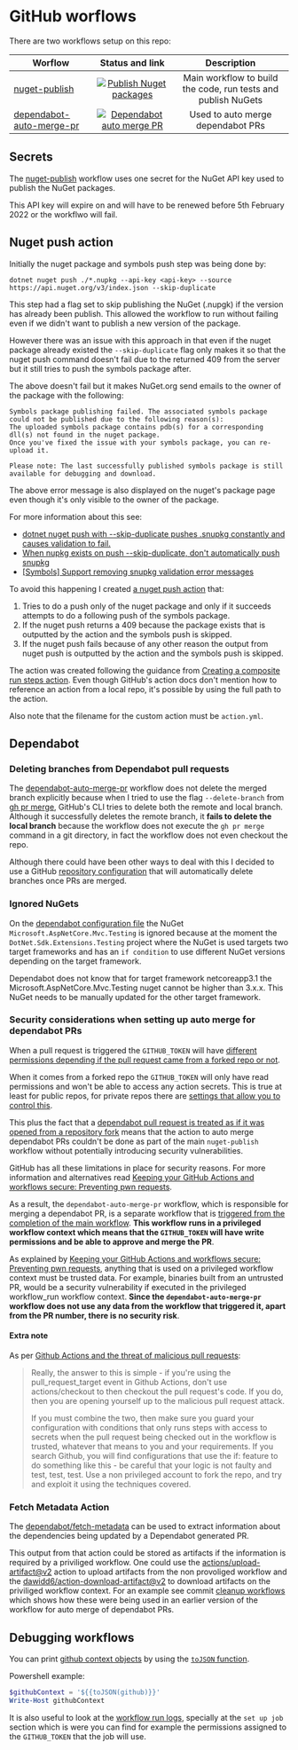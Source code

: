 # GitHub worflows

There are two workflows setup on this repo:

| Worflow                   |      Status and link      |  Description      |
|---------------------------|:-------------------------:|:-----------------:|
| [nuget-publish](/.github/workflows/nuget-publish.yml)             |  [![Publish Nuget packages](https://github.com/edumserrano/dot-net-sdk-extensions/actions/workflows/nuget-publish.yml/badge.svg)](https://github.com/edumserrano/dot-net-sdk-extensions/actions/workflows/nuget-publish.yml) | Main workflow to build the code, run tests and publish NuGets |
| [dependabot-auto-merge-pr](/.github/workflows/dependabot-auto-merge-pr.yml)             |  [![Dependabot auto merge PR](https://github.com/edumserrano/dot-net-sdk-extensions/actions/workflows/dependabot-auto-merge-pr.yml/badge.svg)](https://github.com/edumserrano/dot-net-sdk-extensions/actions/workflows/dependabot-auto-merge-pr.yml) | Used to auto merge dependabot PRs |

## Secrets

The [nuget-publish](https://github.com/edumserrano/dot-net-sdk-extensions/blob/main/.github/workflows/nuget-publish.yml) workflow uses one secret for the NuGet API key used to publish the NuGet packages.

This API key will expire on  and will have to be renewed before 5th February 2022 or the workflwo will fail.

## Nuget push action

Initially the nuget package and symbols push step was being done by:

```
dotnet nuget push ./*.nupkg --api-key <api-key> --source https://api.nuget.org/v3/index.json --skip-duplicate
```

This step had a flag set to skip publishing the NuGet (.nupgk) if the version has already been publish. This allowed the workflow to run without failing even if we didn't want to publish a new version of the package.

However there was an issue with this approach in that even if the nuget package already existed the `--skip-duplicate` flag only makes it so that the nuget push command doesn't fail due to the returned 409 from the server but it still tries to push the symbols package after.

The above doesn't fail but it makes NuGet.org send emails to the owner of the package with the following:
 
```
Symbols package publishing failed. The associated symbols package could not be published due to the following reason(s):
The uploaded symbols package contains pdb(s) for a corresponding dll(s) not found in the nuget package.
Once you've fixed the issue with your symbols package, you can re-upload it.

Please note: The last successfully published symbols package is still available for debugging and download.
```

The above error message is also displayed on the nuget's package page even though it's only visible to the owner of the package.

For more information about this see:

- [dotnet nuget push with --skip-duplicate pushes .snupkg constantly and causes validation to fail.](https://github.com/NuGet/Home/issues/10475)
- [When nupkg exists on push --skip-duplicate, don't automatically push snupkg](https://github.com/NuGet/Home/issues/9647)
- [[Symbols] Support removing snupkg validation error messages](https://github.com/NuGet/NuGetGallery/issues/8036)

To avoid this happening I created [a nuget push action](/.github/actions/nuget-push/action.yml) that:

1. Tries to do a push only of the nuget package and only if it succeeds attempts to do a following push of the symbols package.
2. If the nuget push returns a 409 because the package exists that is outputted by the action and the symbols push is skipped.
3. If the nuget push fails because of any other reason the output from nuget push is outputted by the action and the symbols push is skipped.

The action was created following the guidance from [Creating a composite run steps action](https://docs.github.com/en/actions/creating-actions/creating-a-composite-run-steps-action). Even though GitHub's action docs don't mention how to reference an action from a local repo, it's possible by using the full path to the action.

Also note that the filename for the custom action must be `action.yml`.

## Dependabot

### Deleting branches from Dependabot pull requests

The [dependabot-auto-merge-pr](/.github/workflows/dependabot-auto-merge-pr.yml) workflow does not delete the merged branch explicitly because when I tried to use the flag `--delete-branch` from [gh pr merge](https://cli.github.com/manual/gh_pr_merge), GitHub's CLI tries to delete both the remote and local branch. Although it successfully deletes the remote branch, it **fails to delete the local branch** because the workflow does not execute the `gh pr merge` command in a git directory, in fact the workflow does not even checkout the repo.

Although there could have been other ways to deal with this I decided to use a GitHub [repository configuration](/docs/dev-notes/dev-notes-main.md#repository-configuration) that will automatically delete branches once PRs are merged.

### Ignored NuGets

On the [dependabot configuration file](/.github/dependabot.yml) the NuGet `Microsoft.AspNetCore.Mvc.Testing` is ignored because at the moment the `DotNet.Sdk.Extensions.Testing` project where the NuGet is used targets two target frameworks  and has an `if condition` to use different NuGet versions depending on the target framework.

Dependabot does not know that for target framework netcoreapp3.1 the Microsoft.AspNetCore.Mvc.Testing nuget cannot be higher than 3.x.x. This NuGet needs to be manually updated for the other target framework.

### Security considerations when setting up auto merge for dependabot PRs

When a pull request is triggered the `GITHUB_TOKEN` will have [different permissions depending if the pull request came from a forked repo or not](https://docs.github.com/en/actions/reference/authentication-in-a-workflow#how-the-permissions-are-calculated-for-a-workflow-job).

When it comes from a forked repo the `GITHUB_TOKEN` will only have read permissions and won't be able to access any action secrets. This is true at least for public repos, for private repos there are [settings that allow you to control this](https://github.blog/2020-08-03-github-actions-improvements-for-fork-and-pull-request-workflows/).

This plus the fact that a [dependabot pull request is treated as if it was opened from a repository fork](https://github.blog/changelog/2021-02-19-github-actions-workflows-triggered-by-dependabot-prs-will-run-with-read-only-permissions/) means that the action to auto merge dependabot PRs couldn't be done as part of the main `nuget-publish` workflow without potentially introducing security vulnerabilities.

GitHub has all these limitations in place for security reasons. For more information and alternatives read [Keeping your GitHub Actions and workflows secure: Preventing pwn requests](https://securitylab.github.com/research/github-actions-preventing-pwn-requests/).

As a result, the `dependabot-auto-merge-pr` workflow, which is responsible for merging a dependabot PR, is a separate workflow that is [triggered from the completion of the main workflow](https://docs.github.com/en/actions/reference/events-that-trigger-workflows#workflow_run). **This workflow runs in a privileged workflow context which means that the `GITHUB_TOKEN` will have write permissions and be able to approve and merge the PR**.

As explained by [Keeping your GitHub Actions and workflows secure: Preventing pwn requests](https://securitylab.github.com/research/github-actions-preventing-pwn-requests/), anything that is used on a privileged workflow context must be trusted data. For example, binaries built from an untrusted PR, would be a security vulnerability if executed in the privileged workflow_run workflow context. **Since the `dependabot-auto-merge-pr` workflow does not use any data from the workflow that triggered it, apart from the PR number, there is no security risk**.

#### Extra note

As per [Github Actions and the threat of malicious pull requests](https://nathandavison.com/blog/github-actions-and-the-threat-of-malicious-pull-requests):

> Really, the answer to this is simple - if you're using the pull_request_target event in Github Actions, don't use actions/checkout to then checkout the pull request's code. If you do, then you are opening yourself up to the malicious pull request attack.
>
> If you must combine the two, then make sure you guard your configuration with conditions that only runs steps with access to secrets when the pull request being checked out in the workflow is trusted, whatever that means to you and your requirements. If you search Github, you will find configurations that use the if: feature to do something like this - be careful that your logic is not faulty and test, test, test. Use a non privileged account to fork the repo, and try and exploit it using the techniques covered.

### Fetch Metadata Action

The [dependabot/fetch-metadata](https://github.com/dependabot/fetch-metadata) can be used to extract information about the dependencies being updated by a Dependabot generated PR.

This output from that action could be stored as artifacts if the information is required by a priviliged workflow. One could use the [actions/upload-artifact@v2](https://github.com/actions/upload-artifact) action to upload artifacts from the non provoliged workflow and the [dawidd6/action-download-artifact@v2](https://github.com/dawidd6/action-download-artifact) to download artifacts on the priviliged workflow context. For an example see commit [cleanup workflows](https://github.com/edumserrano/dot-net-sdk-extensions/commit/fffb5dea150f5cbc94fc413f559f47eda2886329) which shows how these were being used in an earlier version of the workflow for auto merge of dependabot PRs.

## Debugging workflows

You can print [github context objects](https://docs.github.com/en/actions/reference/context-and-expression-syntax-for-github-actions) by using the [`toJSON` function](https://docs.github.com/en/actions/reference/context-and-expression-syntax-for-github-actions#tojson).

Powershell example:

```powershell
$githubContext = '${{toJSON(github)}}'
Write-Host githubContext
```

It is also useful to look at the [workflow run logs](https://docs.github.com/en/actions/managing-workflow-runs/using-workflow-run-logs), specially at the `set up job` section which is were you can find for example the permissions assigned to the `GITHUB_TOKEN` that the job will use.
